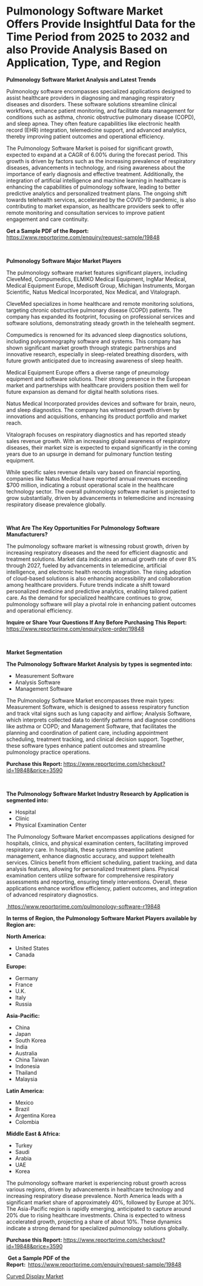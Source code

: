 <p><h1>Pulmonology Software Market Offers Provide Insightful Data for the Time Period from 2025 to 2032 and also Provide Analysis Based on Application, Type, and Region</h1></p><p><strong>Pulmonology Software Market Analysis and Latest Trends</strong></p>
<p><p>Pulmonology software encompasses specialized applications designed to assist healthcare providers in diagnosing and managing respiratory diseases and disorders. These software solutions streamline clinical workflows, enhance patient monitoring, and facilitate data management for conditions such as asthma, chronic obstructive pulmonary disease (COPD), and sleep apnea. They often feature capabilities like electronic health record (EHR) integration, telemedicine support, and advanced analytics, thereby improving patient outcomes and operational efficiency.</p><p>The Pulmonology Software Market is poised for significant growth, expected to expand at a CAGR of 6.00% during the forecast period. This growth is driven by factors such as the increasing prevalence of respiratory diseases, advancements in technology, and rising awareness about the importance of early diagnosis and effective treatment. Additionally, the integration of artificial intelligence and machine learning in healthcare is enhancing the capabilities of pulmonology software, leading to better predictive analytics and personalized treatment plans. The ongoing shift towards telehealth services, accelerated by the COVID-19 pandemic, is also contributing to market expansion, as healthcare providers seek to offer remote monitoring and consultation services to improve patient engagement and care continuity.</p></p>
<p><strong>Get a Sample PDF of the Report:&nbsp;</strong> <a href="https://www.reportprime.com/enquiry/request-sample/19848?utm_campaign=3317&utm_medium=2&utm_source=Github&utm_content=ia&utm_term=20032025&utm_id=pulmonology-software">https://www.reportprime.com/enquiry/request-sample/19848</a></p>
<p>&nbsp;</p>
<p><strong>Pulmonology Software Major Market Players</strong></p>
<p><p>The pulmonology software market features significant players, including CleveMed, Compumedics, ELMIKO Medical Equipment, IngMar Medical, Medical Equipment Europe, Medisoft Group, Michigan Instruments, Morgan Scientific, Natus Medical Incorporated, Nox Medical, and Vitalograph. </p><p>CleveMed specializes in home healthcare and remote monitoring solutions, targeting chronic obstructive pulmonary disease (COPD) patients. The company has expanded its footprint, focusing on professional services and software solutions, demonstrating steady growth in the telehealth segment. </p><p>Compumedics is renowned for its advanced sleep diagnostics solutions, including polysomnography software and systems. This company has shown significant market growth through strategic partnerships and innovative research, especially in sleep-related breathing disorders, with future growth anticipated due to increasing awareness of sleep health.</p><p>Medical Equipment Europe offers a diverse range of pneumology equipment and software solutions. Their strong presence in the European market and partnerships with healthcare providers position them well for future expansion as demand for digital health solutions rises.</p><p>Natus Medical Incorporated provides devices and software for brain, neuro, and sleep diagnostics. The company has witnessed growth driven by innovations and acquisitions, enhancing its product portfolio and market reach.</p><p>Vitalograph focuses on respiratory diagnostics and has reported steady sales revenue growth. With an increasing global awareness of respiratory diseases, their market size is expected to expand significantly in the coming years due to an upsurge in demand for pulmonary function testing equipment.</p><p>While specific sales revenue details vary based on financial reporting, companies like Natus Medical have reported annual revenues exceeding $700 million, indicating a robust operational scale in the healthcare technology sector. The overall pulmonology software market is projected to grow substantially, driven by advancements in telemedicine and increasing respiratory disease prevalence globally.</p></p>
<p>&nbsp;</p>
<p><strong>What Are The Key Opportunities For Pulmonology Software Manufacturers?</strong></p>
<p><p>The pulmonology software market is witnessing robust growth, driven by increasing respiratory diseases and the need for efficient diagnostic and treatment solutions. Market data indicates an annual growth rate of over 8% through 2027, fueled by advancements in telemedicine, artificial intelligence, and electronic health records integration. The rising adoption of cloud-based solutions is also enhancing accessibility and collaboration among healthcare providers. Future trends indicate a shift toward personalized medicine and predictive analytics, enabling tailored patient care. As the demand for specialized healthcare continues to grow, pulmonology software will play a pivotal role in enhancing patient outcomes and operational efficiency.</p></p>
<p><strong>Inquire or Share Your Questions If Any Before Purchasing This Report:</strong> <a href="https://www.reportprime.com/enquiry/pre-order/19848?utm_campaign=3317&utm_medium=2&utm_source=Github&utm_content=ia&utm_term=20032025&utm_id=pulmonology-software">https://www.reportprime.com/enquiry/pre-order/19848</a></p>
<p>&nbsp;</p>
<p><strong>Market Segmentation</strong></p>
<p><strong>The Pulmonology Software Market Analysis by types is segmented into:</strong></p>
<p><ul><li>Measurement Software</li><li>Analysis Software</li><li>Management Software</li></ul></p>
<p><p>The Pulmonology Software Market encompasses three main types: Measurement Software, which is designed to assess respiratory function and track vital signs such as lung capacity and airflow; Analysis Software, which interprets collected data to identify patterns and diagnose conditions like asthma or COPD; and Management Software, that facilitates the planning and coordination of patient care, including appointment scheduling, treatment tracking, and clinical decision support. Together, these software types enhance patient outcomes and streamline pulmonology practice operations.</p></p>
<p><strong>Purchase this Report:&nbsp;</strong><a href="https://www.reportprime.com/checkout?id=19848&price=3590&utm_campaign=3317&utm_medium=2&utm_source=Github&utm_content=ia&utm_term=20032025&utm_id=pulmonology-software">https://www.reportprime.com/checkout?id=19848&price=3590</a></p>
<p>&nbsp;</p>
<p><strong>The Pulmonology Software Market Industry Research by Application is segmented into:</strong></p>
<p><ul><li>Hospital</li><li>Clinic</li><li>Physical Examination Center</li></ul></p>
<p><p>The Pulmonology Software Market encompasses applications designed for hospitals, clinics, and physical examination centers, facilitating improved respiratory care. In hospitals, these systems streamline patient management, enhance diagnostic accuracy, and support telehealth services. Clinics benefit from efficient scheduling, patient tracking, and data analysis features, allowing for personalized treatment plans. Physical examination centers utilize software for comprehensive respiratory assessments and reporting, ensuring timely interventions. Overall, these applications enhance workflow efficiency, patient outcomes, and integration of advanced respiratory diagnostics.</p></p>
<p><a href="https://www.reportprime.com/pulmonology-software-r19848?utm_campaign=3317&utm_medium=2&utm_source=Github&utm_content=ia&utm_term=20032025&utm_id=pulmonology-software">&nbsp;https://www.reportprime.com/pulmonology-software-r19848</a></p>
<p><strong>In terms of Region, the Pulmonology Software Market Players available by Region are:</strong></p>
<p>
    <p> <strong> North America: </strong>
        <ul>
            <li>United States</li>
            <li>Canada</li>
        </ul>
        </p> 
    <p> <strong> Europe: </strong>
        <ul>
            <li>Germany</li>
            <li>France</li>
            <li>U.K.</li>
            <li>Italy</li>
            <li>Russia</li>
        </ul>
        </p> 
    <p> <strong> Asia-Pacific: </strong>
        <ul>
            <li>China</li>
            <li>Japan</li>
            <li>South Korea</li>
            <li>India</li>
            <li>Australia</li>
            <li>China Taiwan</li>
            <li>Indonesia</li>
            <li>Thailand</li>
            <li>Malaysia</li>
        </ul>
        </p> 
    <p> <strong> Latin America: </strong>
        <ul>
            <li>Mexico</li>
            <li>Brazil</li>
            <li>Argentina Korea</li>
            <li>Colombia</li>
        </ul>
        </p> 
    <p> <strong> Middle East & Africa: </strong>
        <ul>
            <li>Turkey</li>
            <li>Saudi</li>
            <li>Arabia</li>
            <li>UAE</li>
            <li>Korea</li>
        </ul>
    </p>
    </p>
<p><p>The pulmonology software market is experiencing robust growth across various regions, driven by advancements in healthcare technology and increasing respiratory disease prevalence. North America leads with a significant market share of approximately 40%, followed by Europe at 30%. The Asia-Pacific region is rapidly emerging, anticipated to capture around 20% due to rising healthcare investments. China is expected to witness accelerated growth, projecting a share of about 10%. These dynamics indicate a strong demand for specialized pulmonology solutions globally.</p></p>
<p><strong>Purchase this Report: </strong><a href="https://www.reportprime.com/checkout?id=19848&price=3590&utm_campaign=3317&utm_medium=2&utm_source=Github&utm_content=ia&utm_term=20032025&utm_id=pulmonology-software">https://www.reportprime.com/checkout?id=19848&price=3590</a></p>
<p>&nbsp;<strong>Get a Sample PDF of the Report:&nbsp;&nbsp;</strong><a href="https://www.reportprime.com/enquiry/request-sample/19848?utm_campaign=3317&utm_medium=2&utm_source=Github&utm_content=ia&utm_term=20032025&utm_id=pulmonology-software">https://www.reportprime.com/enquiry/request-sample/19848</a></p>
<p><strong></strong></p>
<p><p><a href="https://github.com/porstheftyux/Market-Research-Report-List-1/blob/main/curved-display-market.md?utm_campaign=3317&utm_medium=2&utm_source=Github&utm_content=ia&utm_term=20032025&utm_id=pulmonology-software">Curved Display Market</a></p></p>